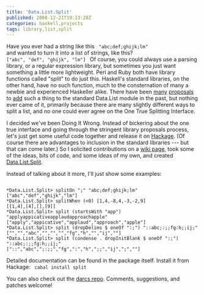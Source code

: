 ```yaml
---
title: 'Data.List.Split'
published: 2008-12-21T19:13:28Z
categories: haskell,projects
tags: library,list,split
---
```


Have you ever had a string like this
<code>
"abc;def;ghijk;lm"
</code>
and wanted to turn it into a list of strings, like this?
<code>
["abc", "def", "ghijk", "lm"]
</code>
Of course, you could always use a parsing library, or a regular expression library, but sometimes you just want something a little more lightweight.  Perl and Ruby both have library functions called "split" to do just this.  Haskell's standard libraries, on the other hand, have no such function, much to the consternation of many a newbie and experienced Haskeller alike.  There have been <a href="http://www.haskell.org/pipermail/libraries/2006-July/005504.html">many</a> <a href="http://www.haskell.org/pipermail/libraries/2006-October/006072.html">proposals</a> to <a href="http://www.haskell.org/pipermail/libraries/2008-January/008922.html">add</a> such a thing to the standard Data.List module in the past, but nothing ever came of it, primarily because there are many slightly different ways to split a list, and no one could ever agree on the One True Splitting Interface.

I decided we've been Doing It Wrong.  Instead of bickering about the one true interface and going through the stringent library proposals process, let's just get some useful code together and release it on <a href="http://hackage.haskell.org">Hackage</a>.  (Of course there are advantages to inclusion in the standard libraries --- but that can come later.)  So I solicited contributions on a <a href="http://haskell.org/haskellwiki/Data.List.Split">wiki page</a>, took some of the ideas, bits of code, and some ideas of my own, and created <a href="http://hackage.haskell.org/cgi-bin/hackage-scripts/package/split">Data.List.Split</a>.

Instead of talking about it more, I'll just show some examples:

<code>
*Data.List.Split&gt; splitOn ";" "abc;def;ghijk;lm"
["abc","def","ghijk","lm"]
*Data.List.Split&gt; splitWhen (&lt;0) [1,4,-8,4,-3,-2,9]
[[1,4],[4],[],[9]]
*Data.List.Split&gt; split (startsWith "app") "applyappicativeapplaudapproachapple"
["apply","appicative","applaud","approach","apple"]
*Data.List.Split&gt; split (dropDelims $ oneOf ":;") "::abc;:;;fg:h;;ij;"
["","","abc","","","","fg","h","","ij",""]
*Data.List.Split&gt; split (condense . dropInitBlank $ oneOf ":;") "::abc;:;;fg:h;;ij;"
["::","abc",";:;;","fg",":","h",";;","ij",";",""]
</code>

Detailed documentation can be found in the package itself.  Install it from Hackage:
<code>
cabal install split
</code>

You can also check out the <a href="http://code.haskell.org/~byorgey/code/split">darcs repo</a>.  Comments, suggestions, and patches welcome!

